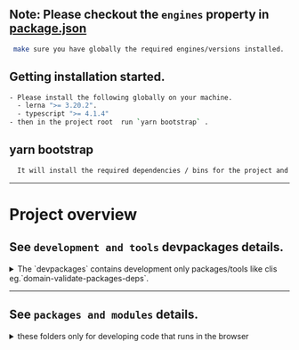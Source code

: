 ## Note: Please checkout the `engines` property in [package.json](./package.json)

```sh
 make sure you have globally the required engines/versions installed.
```

## Getting installation started.

```sh
- Please install the following globally on your machine.
  - lerna ">= 3.20.2".
  - typescript ">= 4.1.4"
- then in the project root  run `yarn bootstrap` .
```

## yarn bootstrap

```sh
  It will install the required dependencies / bins for the project and builds the packages .
```

---

# Project overview

## See `development and tools` devpackages details.

<details>
  <summary>The `devpackages` contains development only packages/tools like clis eg.`domain-validate-packages-deps`.</summary>

1. What is the `(domain-validate-packages-deps)`

```sh
- the package will validate the packages and modules dependencies along with typescript
  references.
- you can also try `domain-validate-packages-deps --h` to see all options.
```

2. What is the `(domain-precommit-linter)`

```sh
- the package will prettify, linting and validate dependencies staged files only
 if you want to include also unstaged files run `yarn lint:modified`.
```

3. What is the `(domain-prepush-linter)`

```sh
- the package will prettify, linting, validate dependencies if current branch is
`master`.
```

4. What is the `(domain-validate-packages-assets)`

```sh
- the package will validate the packages and modules assets.
- you can also try `domain-validate-packages-assets --h` to see all options.
```

5. What is the `(domain-validate-app-assets)`

```sh
- the package will validate the current app assets from its routes data config up
  to their dependencies by checking `assetsPaths` in their package.json file.
- you can also try `domain-validate-app-assets --h` to see all options.
```

6. What is the `(domain-post-whatsapp-build-message)`

```sh
- the package will zip/uploads the build folder and upload it to 'https://file.io'
  then posts a message to whatsapp with build info and down file link.
```

7. What is the `(domain-serve-app)`

```sh
- the package locally serve a given `app` build static files.
- you can also try `domain-serve-app --h` to see all options.
```

</details>

---

## See `packages and modules` details.

<details>
  <summary>these folders only for developing code that runs in the browser</summary>

1.  What is the `packages` folder

```sh
Contains `sharable and reusable` packages across the project.
```

2. What is the `xxx-modules` folders

```sh
Contains pages/components are only rendered in current module.
```

</details>
